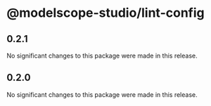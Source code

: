 # @modelscope-studio/lint-config

## 0.2.1

No significant changes to this package were made in this release.

## 0.2.0

No significant changes to this package were made in this release.
